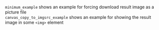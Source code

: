 `minimum_example` shows an example for forcing download result image as a picture file  
`canvas_copy_to_imgsrc_example` shows an example for showing the result image in some `<img>` element  